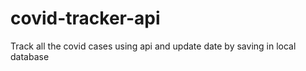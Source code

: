 # covid-tracker-api
Track all the covid cases using api and update date by saving in local database
